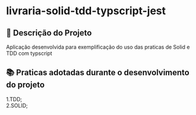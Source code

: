 # livraria-solid-tdd-typscript-jest


## 📜 Descrição do Projeto

Aplicação desenvolvida para exemplificação do uso das praticas de Solid e TDD com typscript




## 📚 Praticas adotadas durante o desenvolvimento do projeto

1.TDD; <br/>
2.SOLID; <br/>


